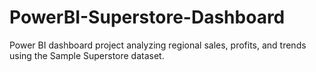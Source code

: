 # PowerBI-Superstore-Dashboard
Power BI dashboard project analyzing regional sales, profits, and trends using the Sample Superstore dataset.
